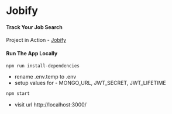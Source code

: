 # Jobify

#### Track Your Job Search

Project in Action - [Jobify](http://www.jobify-xuanbingzhu.com/)

#### Run The App Locally

```sh
npm run install-dependencies
```

- rename .env.temp to .env
- setup values for - MONGO_URL, JWT_SECRET, JWT_LIFETIME

```sh
npm start
```

- visit url http://localhost:3000/
